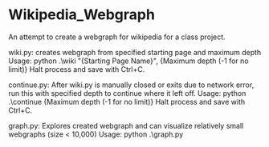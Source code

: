 # Wikipedia_Webgraph
An attempt to create a webgraph for wikipedia for a class project.

wiki.py: creates webgraph from specified starting page and maximum depth
  Usage: python .\wiki "{Starting Page Name}", {Maximum depth (-1 for no limit)}
  Halt process and save with Ctrl+C.
  
continue.py: After wiki.py is manually closed or exits due to network error, run this with specified depth to continue where it left off.
  Usage: python .\continue {Maximum depth (-1 for no limit)}
  Halt process and save with Ctrl+C.
  
graph.py: Explores created webgraph and can visualize relatively small webgraphs (size < 10,000)
  Usage: python .\graph.py
